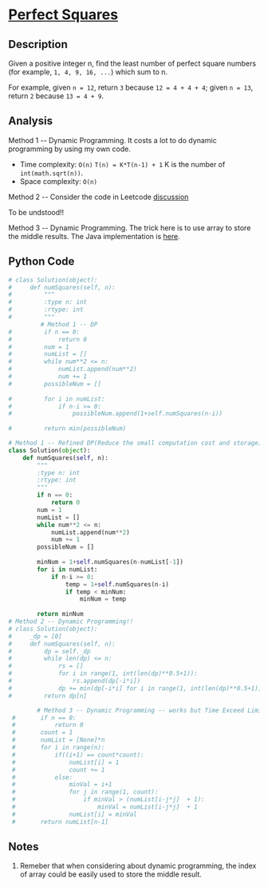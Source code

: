 # [Perfect Squares](https://leetcode.com/problems/perfect-squares/)

## Description
Given a positive integer n, find the least number of perfect square numbers (for example, `1, 4, 9, 16, ...`) which sum to n.

For example, given `n = 12`, return `3` because `12 = 4 + 4 + 4`; given `n = 13`, return `2` because `13 = 4 + 9`.
## Analysis
Method 1 -- Dynamic Programming. It costs a lot to do dynamic programming by using my own code. 

* Time complexity: `O(n)` `T(n) = K*T(n-1) + 1` K is the number of `int(math.sqrt(n))`.
* Space complexity: `O(n)`

Method 2 -- Consider the code in Leetcode [discussion](https://leetcode.com/discuss/56993/static-dp-c-12-ms-python-172-ms-ruby-384-ms)

To be undstood!!

Method 3 -- Dynamic Programming. The trick here is to use array to store the middle results. The Java implementation is [here](https://leetcode.com/discuss/57320/java-dp-solution-not-perfect-o-n-time-but-simple).

## Python Code
~~~Python
# class Solution(object):
#     def numSquares(self, n):
#         """
#         :type n: int
#         :rtype: int
#         """
         # Method 1 -- DP
#         if n == 0:
#             return 0
#         num = 1
#         numList = []
#         while num**2 <= n:
#             numList.append(num**2)
#             num += 1
#         possibleNum = []
        
#         for i in numList:
#             if n-i >= 0:
#                 possibleNum.append(1+self.numSquares(n-i))
        
#         return min(possibleNum)

# Method 1 -- Refined DP(Reduce the small computation cost and storage)
class Solution(object):
    def numSquares(self, n):
        """
        :type n: int
        :rtype: int
        """
        if n == 0:
            return 0
        num = 1
        numList = []
        while num**2 <= n:
            numList.append(num**2)
            num += 1
        possibleNum = []
        
        minNum = 1+self.numSquares(n-numList[-1])
        for i in numList:
            if n-i >= 0:
                temp = 1+self.numSquares(n-i)
                if temp < minNum:
                    minNum = temp
        
        return minNum  
# Method 2 -- Dynamic Programming!!
# class Solution(object):
#     _dp = [0]
#     def numSquares(self, n):
#         dp = self._dp
#         while len(dp) <= n:
#             rs = []
#             for i in range(1, int(len(dp)**0.5+1)):
#                 rs.append(dp[-i*i])
#             dp += min(dp[-i*i] for i in range(1, int(len(dp)**0.5+1))) + 1,
#         return dp[n] 

        # Method 3 -- Dynamic Programming -- works but Time Exceed Limit-- Remeber to use array to store previous status
 #       if n == 0:
 #           return 0
 #       count = 1
 #       numList = [None]*n
 #       for i in range(n):
 #           if((i+1) == count*count):
 #               numList[i] = 1
 #               count += 1
 #           else:
 #               minVal = i+1
 #               for j in range(1, count):
 #                   if minVal > (numList[i-j*j]  + 1):
 #                       minVal = numList[i-j*j]  + 1
 #               numList[i] = minVal
 #       return numList[n-1]
~~~
## Notes
1. Remeber that when considering about dynamic programming, the index of array could be easily used to store the middle result.
